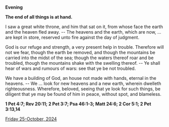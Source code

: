 **Evening**

**The end of all things is at hand.**
 
I saw a great white throne, and him that sat on it, from whose face the earth and the heaven fled away. -- The heavens and the earth, which are now, ... are kept in store, reserved unto fire against the day of judgment.
 
God is our refuge and strength, a very present help in trouble. Therefore will not we fear, though the earth be removed, and though the mountains be carried into the midst of the sea; though the waters thereof roar and be troubled, though the mountains shake with the swelling thereof. -- Ye shall hear of wars and rumours of wars: see that ye be not troubled.
 
We have a building of God, an house not made with hands, eternal in the heavens. -- We ... look for new heavens and a new earth, wherein dwelleth righteousness. Wherefore, beloved, seeing that ye look for such things, be diligent that ye may be found of him in peace, without spot, and blameless.  

**1 Pet 4:7; Rev 20:11; 2 Pet 3:7; Psa 46:1-3; Matt 24:6; 2 Cor 5:1; 2 Pet 3:13,14**

[Friday 25-October, 2024](https://t.me/daily_light)

